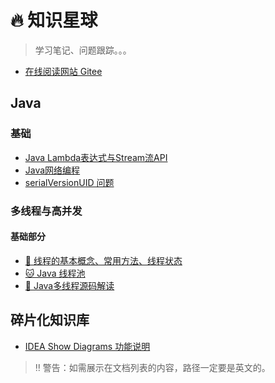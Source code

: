# 🔥 知识星球

> 学习笔记、问题跟踪。。。

* [在线阅读网站 Gitee](https://witty-hamster.gitee.io/galaxy)

## Java

### 基础

- [Java Lambda表达式与Stream流API](docs/java/basis/java-lambda-and-stream.md)
- [Java网络编程](docs/java/basis/java-network-program.md)
- [serialVersionUID 问题](docs/java/basis/serialVersionUID.md)

### 多线程与高并发

#### 基础部分

- [🐹 线程的基本概念、常用方法、线程状态](docs/java/concurrent/a-java-thread-basis.md)
- [🐱 Java 线程池](docs/java/concurrent/a-java-thread-pool.md)
- [🐤 Java多线程源码解读](docs/java/concurrent/a-thread-source-code.md)

## 碎片化知识库

- [IDEA Show Diagrams 功能说明](docs/idea/IDEA-Show-Diagrams.md)



> ‼️ 警告：如需展示在文档列表的内容，路径一定要是英文的。

